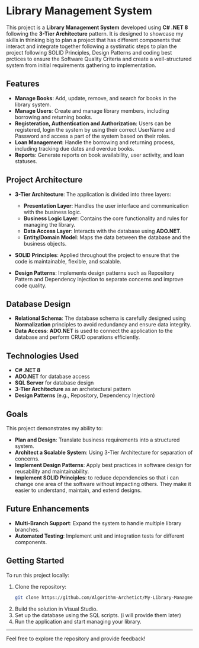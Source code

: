 # Library Management System

This project is a **Library Management System** developed using **C# .NET 8** following the **3-Tier Architecture** pattern. It is designed to showcase my skills in thinking big to plan a project that has different components that interact and integrate together following a systimatic steps to plan the project following SOLID Principles, Design Patterns and coding best prctices to ensure the Software Quality Criteria and create a well-structured system from initial requirements gathering to implementation.

## Features
- **Manage Books**: Add, update, remove, and search for books in the library system.
- **Manage Users**: Create and manage library members, including borrowing and returning books.
- **Registeration, Authentication and Authorization**: Users can be registered, login the system by using their correct UserName and Password and access a part of the system based on their roles. 
- **Loan Management**: Handle the borrowing and returning process, including tracking due dates and overdue books.
- **Reports**: Generate reports on book availability, user activity, and loan statuses.

## Project Architecture
- **3-Tier Architecture**: The application is divided into three layers:
  - **Presentation Layer**: Handles the user interface and communication with the business logic.
  - **Business Logic Layer**: Contains the core functionality and rules for managing the library.
  - **Data Access Layer**: Interacts with the database using **ADO.NET**.
  - **Entity/Domain Model**: Maps the data between the database and the business objects.
  
- **SOLID Principles**: Applied throughout the project to ensure that the code is maintainable, flexible, and scalable.
  
- **Design Patterns**: Implements design patterns such as Repository Pattern and Dependency Injection to separate concerns and improve code quality.

## Database Design
- **Relational Schema**: The database schema is carefully designed using **Normalization** principles to avoid redundancy and ensure data integrity.
- **Data Access**: **ADO.NET** is used to connect the application to the database and perform CRUD operations efficiently.

## Technologies Used
- **C# .NET 8**
- **ADO.NET** for database access
- **SQL Server** for database design
- **3-Tier Architecture** as an archetectural pattern
- **Design Patterns** (e.g., Repository, Dependency Injection)

## Goals
This project demonstrates my ability to:
- **Plan and Design**: Translate business requirements into a structured system.
- **Architect a Scalable System**: Using 3-Tier Architecture for separation of concerns.
- **Implement Design Patterns**: Apply best practices in software design for reusability and maintainability.
- **Implement SOLID Principles**: to reduce dependencies so that i can change one area of the software without impacting others. They make it easier to understand, maintain, and extend designs.

## Future Enhancements
- **Multi-Branch Support**: Expand the system to handle multiple library branches.
- **Automated Testing**: Implement unit and integration tests for different components.

## Getting Started
To run this project locally:
1. Clone the repository:
    ```bash
    git clone https://github.com/Algorithm-Archetict/My-Library-Managment-System.git
    ```
2. Build the solution in Visual Studio.
3. Set up the database using the SQL scripts. (i will provide them later)
4. Run the application and start managing your library.

---

Feel free to explore the repository and provide feedback!

